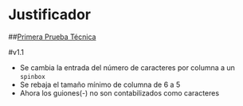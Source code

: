 Justificador
==========
##[Primera Prueba Técnica](http://pruebatecnicamsp.azurewebsites.net/Justificador.aspx)

#v1.1
 - Se cambia la entrada del número de caracteres por columna a un `spinbox`
 - Se rebaja el tamaño mínimo de columna de 6 a 5
 - Ahora los guiones(-) no son contabilizados como caracteres
